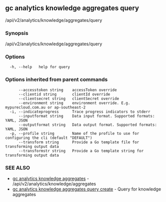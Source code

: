 ## gc analytics knowledge aggregates query

/api/v2/analytics/knowledge/aggregates/query

### Synopsis

/api/v2/analytics/knowledge/aggregates/query

### Options

```
  -h, --help   help for query
```

### Options inherited from parent commands

```
      --accesstoken string    accessToken override
      --clientid string       clientId override
      --clientsecret string   clientSecret override
      --environment string    environment override. E.g. mypurecloud.com.au or ap-southeast-2
  -i, --indicateprogress      Trace progress indicators to stderr
      --inputformat string    Data input format. Supported formats: YAML, JSON
      --outputformat string   Data output format. Supported formats: YAML, JSON
  -p, --profile string        Name of the profile to use for configuring the cli (default "DEFAULT")
      --transform string      Provide a Go template file for transforming output data
      --transformstr string   Provide a Go template string for transforming output data
```

### SEE ALSO

* [gc analytics knowledge aggregates](gc_analytics_knowledge_aggregates.html)	 - /api/v2/analytics/knowledge/aggregates
* [gc analytics knowledge aggregates query create](gc_analytics_knowledge_aggregates_query_create.html)	 - Query for knowledge aggregates


